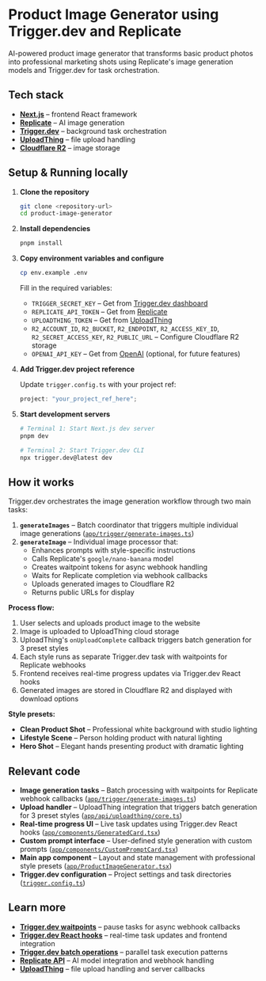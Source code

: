 # Product Image Generator using Trigger.dev and Replicate

AI-powered product image generator that transforms basic product photos into professional marketing shots using Replicate's image generation models and Trigger.dev for task orchestration.

## Tech stack

- [**Next.js**](https://nextjs.org/) – frontend React framework
- [**Replicate**](https://replicate.com/docs) – AI image generation
- [**Trigger.dev**](https://trigger.dev/docs) – background task orchestration
- [**UploadThing**](https://uploadthing.com/) – file upload handling
- [**Cloudflare R2**](https://developers.cloudflare.com/r2/) – image storage

## Setup & Running locally

1. **Clone the repository**

   ```bash
   git clone <repository-url>
   cd product-image-generator
   ```

2. **Install dependencies**

   ```bash
   pnpm install
   ```

3. **Copy environment variables and configure**

   ```bash
   cp env.example .env
   ```

   Fill in the required variables:

   - `TRIGGER_SECRET_KEY` – Get from [Trigger.dev dashboard](https://trigger.dev/)
   - `REPLICATE_API_TOKEN` – Get from [Replicate](https://replicate.com/account/api-tokens)
   - `UPLOADTHING_TOKEN` – Get from [UploadThing](https://uploadthing.com/)
   - `R2_ACCOUNT_ID`, `R2_BUCKET`, `R2_ENDPOINT`, `R2_ACCESS_KEY_ID`, `R2_SECRET_ACCESS_KEY`, `R2_PUBLIC_URL` – Configure Cloudflare R2 storage
   - `OPENAI_API_KEY` – Get from [OpenAI](https://platform.openai.com/api-keys) (optional, for future features)

4. **Add Trigger.dev project reference**

   Update `trigger.config.ts` with your project ref:

   ```typescript
   project: "your_project_ref_here";
   ```

5. **Start development servers**

   ```bash
   # Terminal 1: Start Next.js dev server
   pnpm dev

   # Terminal 2: Start Trigger.dev CLI
   npx trigger.dev@latest dev
   ```

## How it works

Trigger.dev orchestrates the image generation workflow through two main tasks:

1. **`generateImages`** – Batch coordinator that triggers multiple individual image generations ([`app/trigger/generate-images.ts`](app/trigger/generate-images.ts))
2. **`generateImage`** – Individual image processor that:
   - Enhances prompts with style-specific instructions
   - Calls Replicate's `google/nano-banana` model
   - Creates waitpoint tokens for async webhook handling
   - Waits for Replicate completion via webhook callbacks
   - Uploads generated images to Cloudflare R2
   - Returns public URLs for display

**Process flow:**

1. User selects and uploads product image to the website
2. Image is uploaded to UploadThing cloud storage
3. UploadThing's `onUploadComplete` callback triggers batch generation for 3 preset styles
4. Each style runs as separate Trigger.dev task with waitpoints for Replicate webhooks
5. Frontend receives real-time progress updates via Trigger.dev React hooks
6. Generated images are stored in Cloudflare R2 and displayed with download options

**Style presets:**

- **Clean Product Shot** – Professional white background with studio lighting
- **Lifestyle Scene** – Person holding product with natural lighting
- **Hero Shot** – Elegant hands presenting product with dramatic lighting

## Relevant code

- **Image generation tasks** – Batch processing with waitpoints for Replicate webhook callbacks ([`app/trigger/generate-images.ts`](app/trigger/generate-images.ts))
- **Upload handler** – UploadThing integration that triggers batch generation for 3 preset styles ([`app/api/uploadthing/core.ts`](app/api/uploadthing/core.ts))
- **Real-time progress UI** – Live task updates using Trigger.dev React hooks ([`app/components/GeneratedCard.tsx`](app/components/GeneratedCard.tsx))
- **Custom prompt interface** – User-defined style generation with custom prompts ([`app/components/CustomPromptCard.tsx`](app/components/CustomPromptCard.tsx))
- **Main app component** – Layout and state management with professional style presets ([`app/ProductImageGenerator.tsx`](app/ProductImageGenerator.tsx))
- **Trigger.dev configuration** – Project settings and task directories ([`trigger.config.ts`](trigger.config.ts))

## Learn more

- [**Trigger.dev waitpoints**](https://trigger.dev/docs/wait-for-token) – pause tasks for async webhook callbacks
- [**Trigger.dev React hooks**](https://trigger.dev/docs/frontend/react-hooks) – real-time task updates and frontend integration
- [**Trigger.dev batch operations**](https://trigger.dev/docs/tasks/batch-trigger) – parallel task execution patterns
- [**Replicate API**](https://replicate.com/docs/get-started/nextjs) – AI model integration and webhook handling
- [**UploadThing**](https://docs.uploadthing.com/) – file upload handling and server callbacks
